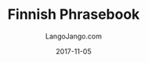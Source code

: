 ---
setID: 7
path: /product/finnish-phrasebook-and-dictionary
date: 2017-11-05
language: Finnish
title: Finnish Phrasebook
productImage: 'langojango-finnish-language-phrasebook.png'
bookCoverImage: 'illustration2.png'
altText: 'finnish-language-phrasebook'
description: [
  {
    text: "The Finnish phrasebook and dictionary by Langojango provides 3,000 Finnish words and phrases at your fingertips. Learn (or look up) all of the essential Finnish words and phrases you need as a tourist, business traveler, or student. Quickly find the words you need to get around, express your opinions, and communicate efffectively in Finnish."
  },
  {
    text: "Listen to audio recordings of every single word and phrase everwhere you have internet access. No need to download a special application. Simply connect with JangoBot, the Langojango chatbot, over the messaging app you already use (like Facebook Messenger, WhatsApp, Telegram, and more)"
  },
  {
    text: "Simply ask JangoBot, by text or voice, to pull up the phrase you want to hear. Within a few seconds, you'll be messaged back with a recording of a native Finnish speaker repeating the word or phrase 3 times. You can replay the recording as many times as you need. By reading and listening and speaking, you'll retain more of what you learn and become a more confident Finnish speaker quickly. "
  },
  {
    text: "JangoBot's 3,000 word two-way dictionary skill is free to use with your purchase of a book or ebook and doesn't require an ongoing subscription."
  }
]  

# SEO
seoTitle: 'Finnish Phrasebook and Dictionary - Langojango'
seoDescription: 'The Finnish phrasebook and dictionary by Langojango provides 3,000 Finnish words and phrases at your fingertips. Learn all of the essential Finnish vocabulary you need as a tourist, business traveler, or student - and hear every word pronounced online by native Finnish speakers.'
canonical: 'https://www.langojango.com/product/finnish-phrasebook-and-dictionary'
ogUrl: 'https://www.langojango.com/product/finnish-phrasebook-and-dictionary'
ogTitle: 'Finnish Phrasebook and Dictionary - Langojango'
ogDescription: 'The Finnish phrasebook and dictionary by Langojango provides 3,000 Finnish words and phrases at your fingertips. Learn all of the essential Finnish vocabulary you need as a tourist, business traveler, or student - and hear every word pronounced online by native Finnish speakers.'
ogImageUrl: 'langojango-finnish-language-phrasebook.png'
ogImageWidth: '1205'
ogImageHeight: '1797'
ogImageAlt: 'Finnish Phrasebook and Dictionary'
siteName: 'LangoJango.com'
twitterHandle: '@langojango'
twitterSite: '@langojango'
twitterCardType: 'summary_large_image'

availability: Coming Soon
ISBN13: 0000000000000
ISBN10: 0000000000
author: LangoJango.com
pageCount: 500
dimensions: 4 x 6 (152mm x 102mm)
---